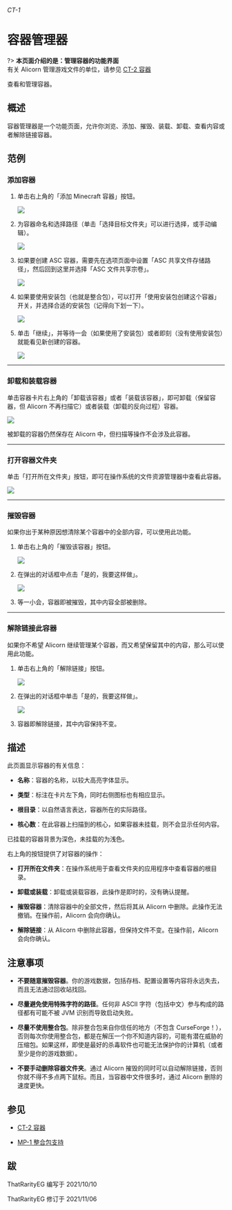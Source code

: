 *CT-1*

# 容器管理器

?> **本页面介绍的是：管理容器的功能界面**  
有关 Alicorn 管理游戏文件的单位，请参见 [CT-2 容器](/CT-2.md)

查看和管理容器。

## 概述

容器管理器是一个功能页面，允许你浏览、添加、摧毁、装载、卸载、查看内容或者解除链接容器。

## 范例

### 添加容器

1. 单击右上角的「添加 Minecraft 容器」按钮。
   
   ![](https://img.gejiba.com/images/b223159dfa31e1799c78609bcad5ea84.png)

2. 为容器命名和选择路径（单击「选择目标文件夹」可以进行选择，或手动编辑）。
   
   ![](https://img.gejiba.com/images/a452cc7dcdd8835926cb5b08f1cb632a.png)

3. 如果要创建 ASC 容器，需要先在选项页面中设置「ASC 共享文件存储路径」，然后回到这里并选择「ASC 文件共享宗卷」。
   
   ![](https://img.gejiba.com/images/c7f65f48aa3e5b5c32633fa82c8635ce.png)

4. 如果要使用安装包（也就是整合包），可以打开「使用安装包创建这个容器」开关，并选择合适的安装包（记得向下划一下）。
   
   ![](https://img.gejiba.com/images/1c2828dfea8212881c11ac4a65800a76.png)

5. 单击「继续」，并等待一会（如果使用了安装包）或者即刻（没有使用安装包）就能看见新创建的容器。
   
   ![](https://img.gejiba.com/images/b2ded18cb0ef99c47c3490df385ce970.png)

---

### 卸载和装载容器

单击容器卡片右上角的「卸载该容器」或者「装载该容器」，即可卸载（保留容器，但 Alicorn 不再扫描它）或者装载（卸载的反向过程）容器。

![](https://img.gejiba.com/images/5e189ac940a97534b7b8877b10d737c0.png)

被卸载的容器仍然保存在 Alicorn 中，但扫描等操作不会涉及此容器。

---

### 打开容器文件夹

单击「打开所在文件夹」按钮，即可在操作系统的文件资源管理器中查看此容器。

![](https://img.gejiba.com/images/bc694996f1a9c9ca053301569b2dd935.png)

---

### 摧毁容器

如果你出于某种原因想清除某个容器中的全部内容，可以使用此功能。

1. 单击右上角的「摧毁该容器」按钮。
   
   ![](https://img.gejiba.com/images/c6169b5d65d3916a9a4d2e9f2ea74d20.png)

2. 在弹出的对话框中点击「是的，我要这样做」。
   
   ![](https://img.gejiba.com/images/6c4a2295cc4b5dd0b869e5778a89b166.png)

3. 等一小会，容器即被摧毁，其中内容全部被删除。

---

### 解除链接此容器

如果你不希望 Alicorn 继续管理某个容器，而又希望保留其中的内容，那么可以使用此功能。

1. 单击右上角的「解除链接」按钮。
   
   ![](https://img.gejiba.com/images/79ce3ca7d902c2514c1ccef35f70e788.png)

2. 在弹出的对话框中单击「是的，我要这样做」。
   
   ![](https://img.gejiba.com/images/1fb6c85e38911949e31b844da20fe49e.png)

3. 容器即解除链接，其中内容保持不变。

## 描述

此页面显示容器的有关信息：

- **名称**：容器的名称，以较大高亮字体显示。

- **类型**：标注在卡片左下角，同时右侧图标也有相应显示。

- **根目录**：以自然语言表达，容器所在的实际路径。

- **核心数**：在此容器上扫描到的核心，如果容器未挂载，则不会显示任何内容。

已挂载的容器背景为深色，未挂载的为浅色。

右上角的按钮提供了对容器的操作：

- **打开所在文件夹**：在操作系统用于查看文件夹的应用程序中查看容器的根目录。

- **卸载或装载**：卸载或装载容器，此操作是即时的，没有确认提醒。

- **摧毁容器**：清除容器中的全部文件，然后将其从 Alicorn 中删除。此操作无法撤销。在操作前，Alicorn 会向你确认。

- **解除链接**：从 Alicorn 中删除此容器，但保持文件不变。在操作前，Alicorn 会向你确认。

## 注意事项

- **不要随意摧毁容器**。你的游戏数据，包括存档、配置设置等内容将永远失去，而且无法通过回收站找回。

- **尽量避免使用特殊字符的路径**。任何非 ASCII 字符（包括中文）参与构成的路径都有可能不被 JVM 识别而导致启动失败。

- **尽量不使用整合包**。除非整合包来自你信任的地方（不包含 CurseForge！），否则每次你使用整合包，都是在解压一个你不知道内容的，可能有潜在威胁的压缩包。如果这样，即使是最好的杀毒软件也可能无法保护你的计算机（或者至少是你的游戏数据）。

- **不要手动删除容器文件夹**。通过 Alicorn 摧毁的同时可以自动解除链接，否则你就不得不多点两下鼠标。而且，当容器中文件很多时，通过 Alicorn 删除的速度更快。

## 参见

- [CT-2 容器](/CT-2.md)

- [MP-1 整合包支持](/MP-1.md)

## 跋

ThatRarityEG 编写于 2021/10/10

ThatRarityEG 修订于 2021/11/06
